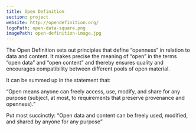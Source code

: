```yaml
---
title: Open Definition
section: project
website: http://opendefinition.org/
logoPath: open-data-square.png
imagePath: open-definition-image.jpg
---
```


The Open Definition sets out principles that define “openness” in relation to data and content. It makes precise the meaning of “open” in the terms “open data” and “open content” and thereby ensures quality and encourages compatibility between different pools of open material.

<!--more-->It can be summed up in the statement that:
“Open means anyone can freely access, use, modify, and share for any purpose (subject, at most, to requirements that preserve provenance and openness).”

Put most succinctly:
“Open data and content can be freely used, modified, and shared by anyone for any purpose”
